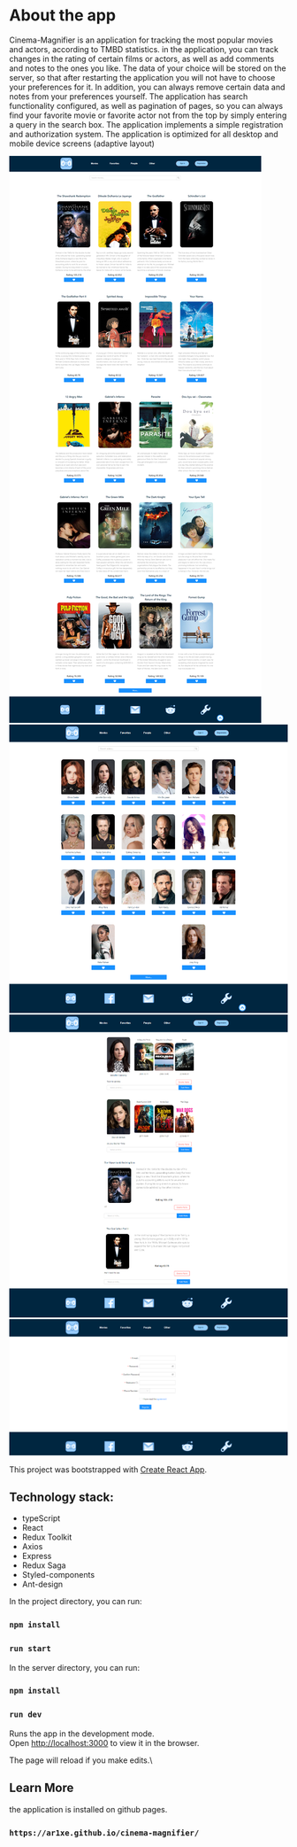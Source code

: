 # About the app
Cinema-Magnifier is an application for tracking the most popular movies and actors, according to TMBD statistics. in the application, you can track changes in the rating of certain films or actors, as well as add comments and notes to the ones you like. The data of your choice will be stored on the server, so that after restarting the application you will not have to choose your preferences for it. In addition, you can always remove certain data and notes from your preferences yourself. The application has search functionality configured, as well as pagination of pages, so you can always find your favorite movie or favorite actor not from the top by simply entering a query in the search box.
The application implements a simple registration and authorization system.
The application is optimized for all desktop and mobile device screens (adaptive layout)

<img alt="amplication" src="./public/cm1.png">
<img alt="amplication" src="./public/cm2.png">
<img alt="amplication" src="./public/cm3.png">
<img alt="amplication" src="./public/cm4.png">




This project was bootstrapped with [Create React App](https://github.com/facebook/create-react-app).

## Technology stack:
- typeScript 
- React
- Redux Toolkit
- Axios
- Express
- Redux Saga
- Styled-components 
- Ant-design

In the project directory, you can run:

### `npm install`
### `run start`

In the server directory, you can run:

### `npm install`
### `run dev`

Runs the app in the development mode.\
Open [http://localhost:3000](http://localhost:3000) to view it in the browser.

The page will reload if you make edits.\

## Learn More

the application is installed on github pages. 
### `https://ar1xe.github.io/cinema-magnifier/`
